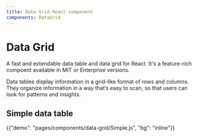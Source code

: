 ```yaml
---
title: Data Grid React component
components: DataGrid
---
```


# Data Grid

<p class="description">A fast and extendable data table and data grid for React. It's a feature-rich compoent available in MIT or Enterprise versions.</p>

Data tables display information in a grid-like format of rows and columns. They organize information in a way that’s easy to scan, so that users can look for patterns and insights.

## Simple data table

{{"demo": "pages/components/data-grid/Simple.js", "bg": "inline"}}
